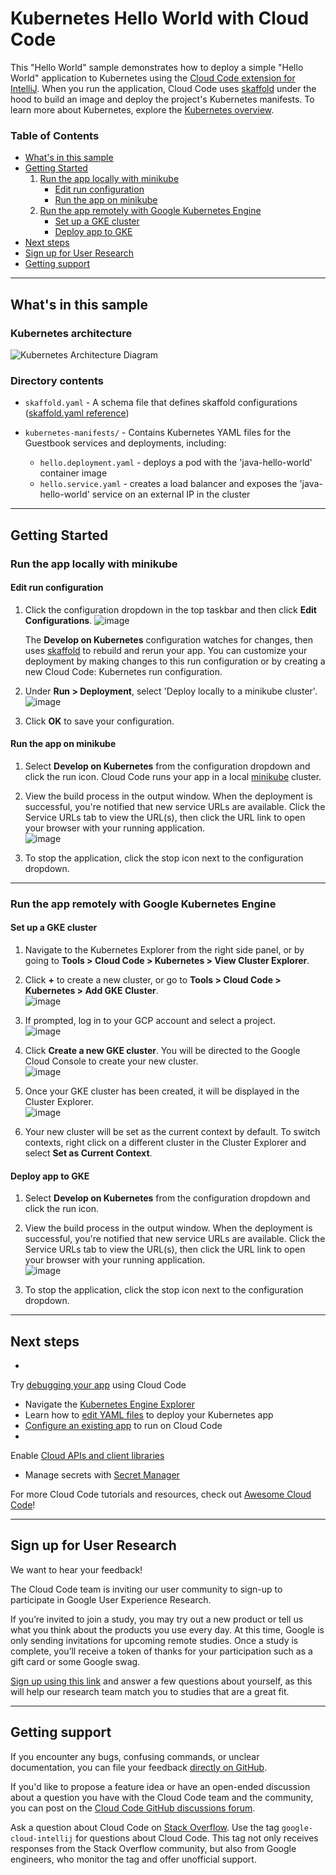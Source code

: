 # Kubernetes Hello World with Cloud Code

This "Hello World" sample demonstrates how to deploy a simple "Hello World" application to Kubernetes using
the [Cloud Code extension for IntelliJ](https://cloud.google.com/code/docs/intellij/install?utm_source=ext&utm_medium=partner&utm_campaign=CDR_kri_gcp_cloudcodereadmes_012521&utm_content=-).
When you run the application, Cloud Code uses [skaffold](https://skaffold.dev/docs/) under the hood to build an image
and deploy the project's Kubernetes manifests. To learn more about Kubernetes, explore
the [Kubernetes overview](https://kubernetes.io/docs/concepts/overview/).

### Table of Contents

* [What's in this sample](#whats-in-this-sample)
* [Getting Started](#getting-started)
    1. [Run the app locally with minikube](#run-the-app-locally-with-minikube)
        * [Edit run configuration](#edit-run-configuration)
        * [Run the app on minikube](#run-the-app-on-minikube)
    2. [Run the app remotely with Google Kubernetes Engine](#run-the-app-remotely-with-google-kubernetes-engine)
        * [Set up a GKE cluster](#set-up-a-gke-cluster)
        * [Deploy app to GKE](#deploy-app-to-gke)
* [Next steps](#next-steps)
* [Sign up for User Research](#sign-up-for-user-research)
* [Getting support](#getting-support)

---
<h2 id="whats-in-this-sample"> What's in this sample </h2>

<h3 id="kubernetes-architecture"> Kubernetes architecture </h3>

![Kubernetes Architecture Diagram](../../img/diagram.png)

<h3 id="directory-contents"> Directory contents </h3>

- `skaffold.yaml` - A schema file that defines skaffold
  configurations ([skaffold.yaml reference](https://skaffold.dev/docs/references/yaml/))
- `kubernetes-manifests/` - Contains Kubernetes YAML files for the Guestbook services and deployments, including:

    - `hello.deployment.yaml` - deploys a pod with the 'java-hello-world' container image
    - `hello.service.yaml` - creates a load balancer and exposes the 'java-hello-world' service on an external IP in the
      cluster

---
<h2 id="getting-started"> Getting Started </h2>

<h3 id="run-the-app-locally-with-minikube"> Run the app locally with minikube </h3>

<h4 id="edit-run-configuration"> Edit run configuration </h4>

1. Click the configuration dropdown in the top taskbar and then click **Edit Configurations**.
   ![image](../../img/edit-configurations.png)

   The **Develop on Kubernetes** configuration watches for changes, then uses [skaffold](https://skaffold.dev/docs/) to
   rebuild and rerun your app. You can customize your deployment by making changes to this run configuration or by
   creating a new Cloud Code: Kubernetes run configuration.

3. Under **Run > Deployment**, select 'Deploy locally to a minikube cluster'.
   ![image](../../img/run-debug-dialog.png)

4. Click **OK** to save your configuration.

<h4 id="run-the-app-on-minikube"> Run the app on minikube </h4>

1. Select **Develop on Kubernetes** from the configuration dropdown and click the run icon. Cloud Code runs your app in
   a local [minikube](ttps://minikube.sigs.k8s.io/docs/start/) cluster.

2. View the build process in the output window. When the deployment is successful, you're notified that new service URLs
   are available. Click the Service URLs tab to view the URL(s), then click the URL link to open your browser with your
   running application.  
   ![image](../../img/service-urls.png)

3. To stop the application, click the stop icon next to the configuration dropdown.

---
<h3 id="run-the-app-remotely-with-google-kubernetes-engine"> Run the app remotely with Google Kubernetes Engine </h3>

<h4 id="set-up-a-gke-cluster"> Set up a GKE cluster </h4>

1. Navigate to the Kubernetes Explorer from the right side panel, or by going to **Tools > Cloud Code > Kubernetes >
   View Cluster Explorer**.

2. Click **+** to create a new cluster, or go to **Tools > Cloud Code > Kubernetes > Add GKE Cluster**.  
   ![image](./img/add-cluster.png)

3. If prompted, log in to your GCP account and select a project.  
   ![image](./img/gcp-login-prompt.png)

4. Click **Create a new GKE cluster**. You will be directed to the Google Cloud Console to create your new cluster.  
   ![image](./img/gcp-console-new-cluster.png)

5. Once your GKE cluster has been created, it will be displayed in the Cluster Explorer.  
   ![image](./img/added-cluster.png)

6. Your new cluster will be set as the current context by default. To switch contexts, right click on a different
   cluster in the Cluster Explorer and select **Set as Current Context**.

<h4 id="deploy-app-to-gke"> Deploy app to GKE </h4>

1. Select **Develop on Kubernetes** from the configuration dropdown and click the run icon.

2. View the build process in the output window. When the deployment is successful, you're notified that new service URLs
   are available. Click the Service URLs tab to view the URL(s), then click the URL link to open your browser with your
   running application.  
   ![image](../../img/service-urls.png)

3. To stop the application, click the stop icon next to the configuration dropdown.

---
<h2 id="next-steps"> Next steps </h2>

*

Try [debugging your app](https://cloud.google.com/code/docs/intellij/kubernetes-debugging?utm_source=ext&utm_medium=partner&utm_campaign=CDR_kri_gcp_cloudcodereadmes_012521&utm_content=-)
using Cloud Code

* Navigate
  the [Kubernetes Engine Explorer](https://cloud.google.com/code/docs/intellij/using-the-kubernetes-explorer?utm_source=ext&utm_medium=partner&utm_campaign=CDR_kri_gcp_cloudcodereadmes_012521&utm_content=-)
* Learn how
  to [edit YAML files](https://cloud.google.com/code/docs/intellij/yaml-editing?utm_source=ext&utm_medium=partner&utm_campaign=CDR_kri_gcp_cloudcodereadmes_012521&utm_content=-)
  to deploy your Kubernetes app
* [Configure an existing app](https://cloud.google.com/code/docs/intellij/using-a-k8-existing-app?utm_source=ext&utm_medium=partner&utm_campaign=CDR_kri_gcp_cloudcodereadmes_012521&utm_content=-)
  to run on Cloud Code
*

Enable [Cloud APIs and client libraries](https://cloud.google.com/code/docs/intellij/client-libraries?utm_source=ext&utm_medium=partner&utm_campaign=CDR_kri_gcp_cloudcodereadmes_012521&utm_content=-)

* Manage secrets
  with [Secret Manager](https://cloud.google.com/code/docs/intellij/secret-manager?utm_source=ext&utm_medium=partner&utm_campaign=CDR_kri_gcp_cloudcodereadmes_012521&utm_content=-)

For more Cloud Code tutorials and resources, check
out [Awesome Cloud Code](https://github.com/russwolf/awesome-cloudclode)!

---
<h2 id="sign-up-for-user-research"> Sign up for User Research </h2>

We want to hear your feedback!

The Cloud Code team is inviting our user community to sign-up to participate in Google User Experience Research.

If you’re invited to join a study, you may try out a new product or tell us what you think about the products you use
every day. At this time, Google is only sending invitations for upcoming remote studies. Once a study is complete,
you’ll receive a token of thanks for your participation such as a gift card or some Google swag.

[Sign up using this link](https://google.qualtrics.com/jfe/form/SV_4Me7SiMewdvVYhL?reserved=1&utm_source=In-product&Q_Language=en&utm_medium=own_prd&utm_campaign=Q1&productTag=clou&campaignDate=January2021&referral_code=UXbT481079)
and answer a few questions about yourself, as this will help our research team match you to studies that are a great
fit.

---

<h2 id="getting-support"> Getting support </h2>

If you encounter any bugs, confusing commands, or unclear documentation, you can file your
feedback [directly on GitHub](https://github.com/GoogleCloudPlatform/cloud-code-intellij/issues).

If you'd like to propose a feature idea or have an open-ended discussion about a question you have with the Cloud Code
team and the community, you can post on
the [Cloud Code GitHub discussions forum](https://github.com/GoogleCloudPlatform/cloud-code-intellij/discussions).

Ask a question about Cloud Code on [Stack Overflow](http://stackoverflow.com/questions/tagged/cloud-code-intellij). Use
the tag `google-cloud-intellij` for questions about Cloud Code. This tag not only receives responses from the Stack
Overflow community, but also from Google engineers, who monitor the tag and offer unofficial support.
